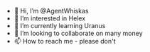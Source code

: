 - 👋 Hi, I’m @AgentWhiskas
- 👀 I’m interested in Helex
- 🌱 I’m currently learning Uranus
- 💞️ I’m looking to collaborate on many money
- 📫 How to reach me - please don't

<!---
AgentWhiskas/AgentWhiskas is a ✨ special ✨ repository because its `README.md` (this file) appears on your GitHub profile.
You can click the Preview link to take a look at your changes.
--->

